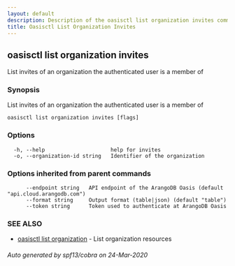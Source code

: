 ```yaml
---
layout: default
description: Description of the oasisctl list organization invites command
title: Oasisctl List Organization Invites
---
```

## oasisctl list organization invites

List invites of an organization the authenticated user is a member of

### Synopsis

List invites of an organization the authenticated user is a member of

```
oasisctl list organization invites [flags]
```

### Options

```
  -h, --help                     help for invites
  -o, --organization-id string   Identifier of the organization
```

### Options inherited from parent commands

```
      --endpoint string   API endpoint of the ArangoDB Oasis (default "api.cloud.arangodb.com")
      --format string     Output format (table|json) (default "table")
      --token string      Token used to authenticate at ArangoDB Oasis
```

### SEE ALSO

* [oasisctl list organization](oasisctl_list_organization.md)	 - List organization resources

###### Auto generated by spf13/cobra on 24-Mar-2020
